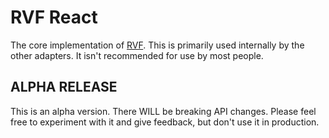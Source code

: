 # RVF React

The core implementation of [RVF](https://github.com/airjp73/remix-validated-form).
This is primarily used internally by the other adapters.
It isn't recommended for use by most people.

## ALPHA RELEASE

This is an alpha version. There WILL be breaking API changes.
Please feel free to experiment with it and give feedback, but don't use it in production.
